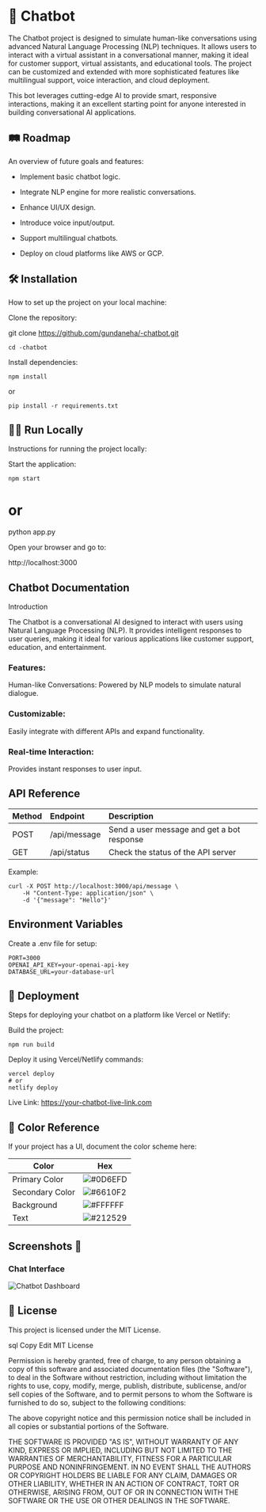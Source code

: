 
# 🚀 Chatbot

The Chatbot project is designed to simulate human-like conversations using advanced Natural Language Processing (NLP) techniques. It allows users to interact with a virtual assistant in a conversational manner, making it ideal for customer support, virtual assistants, and educational tools. The project can be customized and extended with more sophisticated features like multilingual support, voice interaction, and cloud deployment.

This bot leverages cutting-edge AI to provide smart, responsive interactions, making it an excellent starting point for anyone interested in building conversational AI applications.

## 🛤️ Roadmap
An overview of future goals and features:

 - Implement basic chatbot logic.

 - Integrate NLP engine for more realistic conversations.

 - Enhance UI/UX design.

 - Introduce voice input/output.

 - Support multilingual chatbots.

 - Deploy on cloud platforms like AWS or GCP.


## 🛠️ Installation
How to set up the project on your local machine:

Clone the repository:

git clone https://github.com/gundaneha/-chatbot.git

    cd -chatbot

Install dependencies:

    npm install

 or
 
    pip install -r requirements.txt

## 🏃‍♂️ Run Locally
Instructions for running the project locally:

Start the application:

    npm start
# or
python app.py

Open your browser and go to:


http://localhost:3000

## Chatbot Documentation
Introduction

The Chatbot is a conversational AI designed to interact with users using Natural Language Processing (NLP). It provides intelligent responses to user queries, making it ideal for various applications like customer support, education, and entertainment.

### Features:

Human-like Conversations: Powered by NLP models to simulate natural dialogue.

### Customizable:
 Easily integrate with different APIs and expand functionality.

### Real-time Interaction:
 Provides instant responses to user input.


## API Reference

|Method	| Endpoint|	Description|
|:------|:--------|:-----------|
|POST	|/api/message|	Send a user message and get a bot response|
|GET	|/api/status	|Check the status of the API server|

Example:

    curl -X POST http://localhost:3000/api/message \
        -H "Content-Type: application/json" \
        -d '{"message": "Hello"}'

## Environment Variables
Create a .env file for setup:


    PORT=3000
    OPENAI_API_KEY=your-openai-api-key
    DATABASE_URL=your-database-url

## 🚀 Deployment
Steps for deploying your chatbot on a platform like Vercel or Netlify:


Build the project:


    npm run build

Deploy it using Vercel/Netlify commands:

    vercel deploy
    # or
    netlify deploy
Live Link: https://your-chatbot-live-link.com
## 🎨 Color Reference
If your project has a UI, document the color scheme here:

| Color             | Hex                                                                |
| ----------------- | ------------------------------------------------------------------ |
| Primary Color | ![#0D6EFD](https://via.placeholder.com/10/0a192f?text=+)  |
| Secondary Color | ![#6610F2](https://via.placeholder.com/10/f8f8f8?text=+)  |
| Background | ![	#FFFFFF](https://via.placeholder.com/10/00b48a?text=+)  |
| Text | ![	#212529](https://via.placeholder.com/10/00b48a?text=+)  |


## Screenshots 📸


### Chat Interface
![Chatbot Dashboard](https://i.imgur.com/xbQfOZq.jpeg)


## 📜 License
This project is licensed under the MIT License.

sql
Copy
Edit
MIT License


Permission is hereby granted, free of charge, to any person obtaining a copy
of this software and associated documentation files (the "Software"), to deal
in the Software without restriction, including without limitation the rights
to use, copy, modify, merge, publish, distribute, sublicense, and/or sell
copies of the Software, and to permit persons to whom the Software is
furnished to do so, subject to the following conditions:

The above copyright notice and this permission notice shall be included in all
copies or substantial portions of the Software.

THE SOFTWARE IS PROVIDED "AS IS", WITHOUT WARRANTY OF ANY KIND, EXPRESS OR
IMPLIED, INCLUDING BUT NOT LIMITED TO THE WARRANTIES OF MERCHANTABILITY,
FITNESS FOR A PARTICULAR PURPOSE AND NONINFRINGEMENT. IN NO EVENT SHALL THE
AUTHORS OR COPYRIGHT HOLDERS BE LIABLE FOR ANY CLAIM, DAMAGES OR OTHER
LIABILITY, WHETHER IN AN ACTION OF CONTRACT, TORT OR OTHERWISE, ARISING FROM,
OUT OF OR IN CONNECTION WITH THE SOFTWARE OR THE USE OR OTHER DEALINGS IN THE
SOFTWARE.
